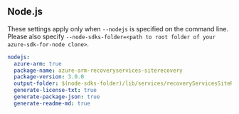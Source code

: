 ## Node.js

These settings apply only when `--nodejs` is specified on the command line.
Please also specify `--node-sdks-folder=<path to root folder of your azure-sdk-for-node clone>`.

``` yaml $(nodejs)
nodejs:
  azure-arm: true
  package-name: azure-arm-recoveryservices-siterecovery
  package-version: 3.0.0
  output-folder: $(node-sdks-folder)/lib/services/recoveryServicesSiteRecoveryManagement
  generate-license-txt: true
  generate-package-json: true
  generate-readme-md: true
```
